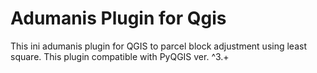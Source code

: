 # Adumanis Plugin for Qgis 
This ini adumanis plugin for QGIS to parcel block adjustment using least square.
This plugin compatible with PyQGIS ver. ^3.+
